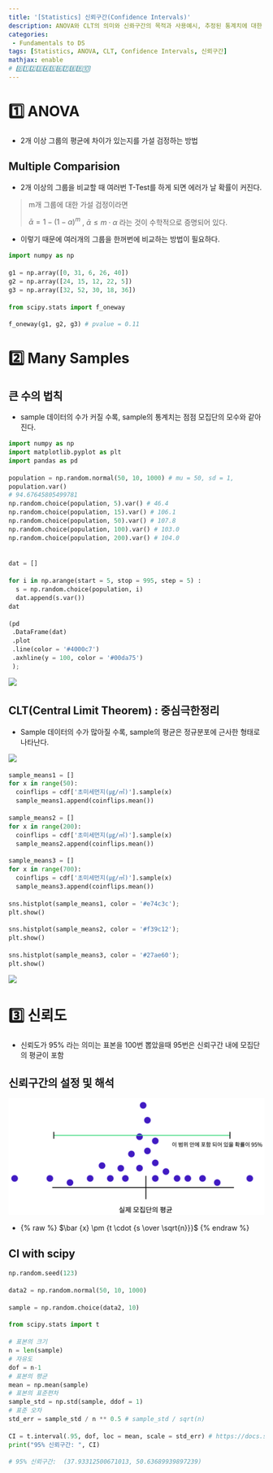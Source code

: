```yaml
---
title: '[Statistics] 신뢰구간(Confidence Intervals)'
description: ANOVA와 CLT의 의미와 신롸구간의 목적과 사용예시, 추정된 통계치에 대한 신뢰구간 계산
categories:
 - Fundamentals to DS
tags: [Statistics, ANOVA, CLT, Confidence Intervals, 신뢰구간]
mathjax: enable
# 0️⃣1️⃣2️⃣3️⃣4️⃣5️⃣6️⃣7️⃣8️⃣9️⃣🔟
---
```


# 1️⃣ ANOVA
- 2개 이상 그룹의 평균에 차이가 있는지를 가설 검정하는 방법

## Multiple Comparision
- 2개 이상의 그룹을 비교할 때 여러번 T-Test를 하게 되면 에러가 날 확률이 커진다.

>m개 그룹에 대한 가설 검정이라면 
>
>$\bar{\alpha} =  {1 - (1 - \alpha)}^{m}$ , $\bar{\alpha} \leq m \cdot {\alpha}$ 라는 것이 수학적으로 증명되어 있다.

- 이렇기 때문에 여러개의 그룹을 한꺼번에 비교하는 방법이 필요하다.

```python
import numpy as np

g1 = np.array([0, 31, 6, 26, 40])
g2 = np.array([24, 15, 12, 22, 5])
g3 = np.array([32, 52, 30, 18, 36])

from scipy.stats import f_oneway

f_oneway(g1, g2, g3) # pvalue = 0.11 
```

# 2️⃣ Many Samples

## 큰 수의 법칙
- sample 데이터의 수가 커질 수록, sample의 통계치는 점점 모집단의 모수와 같아진다.

```python
import numpy as np
import matplotlib.pyplot as plt
import pandas as pd

population = np.random.normal(50, 10, 1000) # mu = 50, sd = 1, 
population.var() 
# 94.67645805499781
np.random.choice(population, 5).var() # 46.4
np.random.choice(population, 15).var() # 106.1
np.random.choice(population, 50).var() # 107.8
np.random.choice(population, 100).var() # 103.0
np.random.choice(population, 200).var() # 104.0


dat = []

for i in np.arange(start = 5, stop = 995, step = 5) :
  s = np.random.choice(population, i)
  dat.append(s.var())
dat

(pd
 .DataFrame(dat)
 .plot
 .line(color = '#4000c7')
 .axhline(y = 100, color = '#00da75')
 );
```

![](https://images.velog.io/images/6mini/post/96b3ee4d-c18e-4ecf-be20-d5e027989ae4/%E1%84%89%E1%85%B3%E1%84%8F%E1%85%B3%E1%84%85%E1%85%B5%E1%86%AB%E1%84%89%E1%85%A3%E1%86%BA%202021-07-19%2018.02.22.png)

## CLT(Central Limit Theorem) : 중심극한정리
 - Sample 데이터의 수가 많아질 수록, sample의 평균은 정규분포에 근사한 형태로 나타난다.

 ![](https://images.velog.io/images/6mini/post/587bb0eb-2c54-4174-b22a-bd45bfbc7bf4/%E1%84%89%E1%85%B3%E1%84%8F%E1%85%B3%E1%84%85%E1%85%B5%E1%86%AB%E1%84%89%E1%85%A3%E1%86%BA%202021-07-19%2021.47.22.png)

```python
sample_means1 = []
for x in range(50):
  coinflips = cdf['초미세먼지(㎍/㎥)'].sample(x)
  sample_means1.append(coinflips.mean())
  
sample_means2 = []
for x in range(200):
  coinflips = cdf['초미세먼지(㎍/㎥)'].sample(x)
  sample_means2.append(coinflips.mean())
  
sample_means3 = []
for x in range(700):
  coinflips = cdf['초미세먼지(㎍/㎥)'].sample(x)
  sample_means3.append(coinflips.mean())

sns.histplot(sample_means1, color = '#e74c3c');
plt.show()

sns.histplot(sample_means2, color = '#f39c12');
plt.show()

sns.histplot(sample_means3, color = '#27ae60');
plt.show()
```
![](https://images.velog.io/images/6mini/post/03484898-6f10-4467-bdd5-fe3c9046151e/%E1%84%89%E1%85%B3%E1%84%8F%E1%85%B3%E1%84%85%E1%85%B5%E1%86%AB%E1%84%89%E1%85%A3%E1%86%BA%202021-07-19%2021.49.00.png)

# 3️⃣ 신뢰도
- 신뢰도가 95% 라는 의미는 표본을 100번 뽑았을때 95번은 신뢰구간 내에 모집단의 평균이 포함

## 신뢰구간의 설정 및 해석

![4](/assets/images/4.png)

- {% raw %} $\bar {x} \pm {t \cdot {s \over \sqrt{n}}}$ {% endraw %}

## CI with scipy

```python
np.random.seed(123)

data2 = np.random.normal(50, 10, 1000)

sample = np.random.choice(data2, 10)

from scipy.stats import t

# 표본의 크기
n = len(sample)
# 자유도
dof = n-1
# 표본의 평균
mean = np.mean(sample)
# 표본의 표준편차
sample_std = np.std(sample, ddof = 1)
# 표준 오차
std_err = sample_std / n ** 0.5 # sample_std / sqrt(n)

CI = t.interval(.95, dof, loc = mean, scale = std_err) # https://docs.scipy.org/doc/scipy/reference/generated/scipy.stats.t.html
print("95% 신뢰구간: ", CI)

# 95% 신뢰구간:  (37.93312500671013, 50.63689939897239)
```